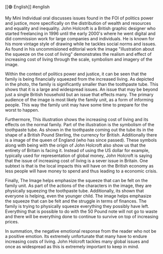 [[🟣 English]] #english 

My Mini Individual oral discusses issues found in the FOI of politics power and justice, more specifically on the distribution of wealth and resources and equality and inequality. John Holcroft is a British graphic designer who started freelancing in 1996 until the early 2000's where he went digital and did commission work for large companies and individuals. He is known for his more vintage style of drawing while he tackles social norms and issues. As found in his uncommisioned editorial work the image "illustration about the squeeze on the cost of living" demonstrates the realism and effect of increasing cost of living through the scale, symbolism and imagery of the image. 

Within the context of politics power and justice, it can be seen that the family is being financially squeezed from the increased living. As depicted in the photo, the family is significantly smaller than the toothpaste tube. This shows that it is a large and widespread issues. An issue that may be beyond just a single British household but an issue that effects many. The primary audience of the image is most likely the family unit, as a form of informing people. This way the family unit may have some time to prepare for the worst to happen. 

Furthermore, This illustration shows the increasing cost of living and its effects on the normal family. Part of the illustration is the symbolism of the toothpaste tube. As shown in the toothpaste coming out the tube its in the shape of a British Pound Sterling, the currency for British. Additionally there is a image of the queen of England (who has since passed). These symbols along with being with the origin of John Holcroft also show us that the entirety of Britain is facing it. Instead of using the US dollar for example, typically used for representation of global money, John Holcroft is saying that the issue of increasing cost of living is a sever issue in Britain. One subtext is that is the local impacts this will have on the British economy as less people will have money to spend and thus leading to a economic crisis. 

Finally, The Image helps emphasize the squeeze that can be felt on the family unit. As part of the actions of the characters in the image, they are physically squeezing the toothpaste tube. Additionally, its shown that everyone is helping, even the younger child. The image helps emphasize the squeeze that can be felt and the struggle in terms of finances. The family is trying to physically squeeze everything they possibly have left. Everything that is possible to do with the 50 Pound note will not go to waste and there will be everything done to continue to survive on top of increasing prices. 

In summation, the negative emotional response from the reader who not be a positive emotion. Its extremely unfortunate that many have to endure increasing costs of living. John Holcroft tackles many global issues and once as widespread as this is extremely important to keep in mind. 



